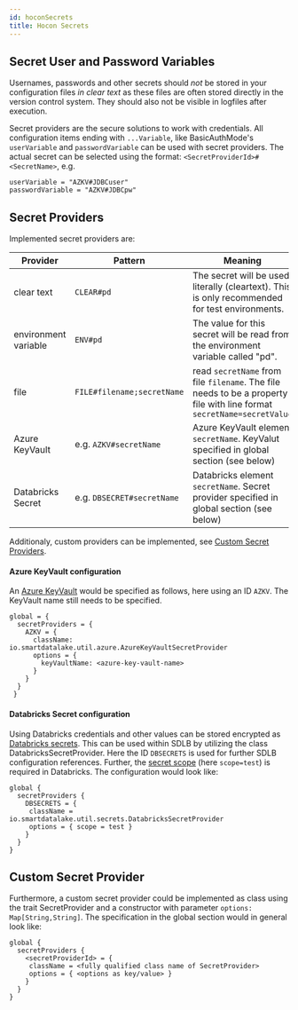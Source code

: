 ```yaml
---
id: hoconSecrets
title: Hocon Secrets
---
```


## Secret User and Password Variables
Usernames, passwords and other secrets should *not* be stored in your configuration files *in clear text* as these files are often stored directly in the version control system.
They should also not be visible in logfiles after execution.

Secret providers are the secure solutions to work with credentials. 
All configuration items ending with `...Variable`, like BasicAuthMode's `userVariable` and `passwordVariable` can be used with secret providers. 
The actual secret can be selected using the format: `<SecretProviderId>#<SecretName>`, e.g.

```
userVariable = "AZKV#JDBCuser"
passwordVariable = "AZKV#JDBCpw"
```

## Secret Providers

Implemented secret providers are:

Provider            |Pattern    |Meaning
--------------------|-----------|---
clear text          | `CLEAR#pd`|The secret will be used literally (cleartext). This is only recommended for test environments.
environment variable| `ENV#pd`  |The value for this secret will be read from the environment variable called "pd".
file                |`FILE#filename;secretName`| read `secretName` from file `filename`. The file needs to be a property file with line format `secretName=secretValue`
Azure KeyVault      | e.g. `AZKV#secretName`| Azure KeyVault element `secretName`. KeyValut specified in global section (see below)
Databricks Secret   |e.g. `DBSECRET#secretName`| Databricks element `secretName`. Secret provider specified in global section (see below)

Additionaly, custom providers can be implemented, see [Custom Secret Providers](#custom-secret-provider).

#### Azure KeyVault configuration

An [Azure KeyVault](https://docs.microsoft.com/en-us/azure/key-vault/general/) would be specified as follows, here using an ID `AZKV`. The KeyVault name still needs to be specified. 
```
global = {
  secretProviders = {
    AZKV = {
      className: io.smartdatalake.util.azure.AzureKeyVaultSecretProvider
      options = {
        keyVaultName: <azure-key-vault-name>
      }
    }
  }
 }
 ```

#### Databricks Secret configuration

Using Databricks credentials and other values can be stored encrypted as [Databricks secrets](https://docs.databricks.com/security/secrets/index.html). This can be used within SDLB by utilizing the class DatabricksSecretProvider. Here the ID `DBSECRETS` is used for further SDLB configuration references. Further, the [secret scope](https://docs.databricks.com/security/secrets/secret-scopes.html) (here `scope=test`) is required in Databricks. The configuration would look like:
```
global {
  secretProviders {
    DBSECRETS = {
     className = io.smartdatalake.util.secrets.DatabricksSecretProvider
     options = { scope = test }
    }
  }
}
```


## Custom Secret Provider
Furthermore, a custom secret provider could be implemented as class using the trait SecretProvider and a constructor with parameter `options: Map[String,String]`.
The specification in the global section would in general look like:

```
global {
  secretProviders {
    <secretProviderId> = {
     className = <fully qualified class name of SecretProvider>
     options = { <options as key/value> }
    }
  }
}
```
